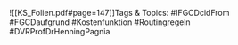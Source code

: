 
![[KS_Folien.pdf#page=147]]Tags & Topics:
   #IFGCDcidFrom
   #FGCDaufgrund
   #Kostenfunktion
   #Routingregeln
   #DVRProfDrHenningPagnia
